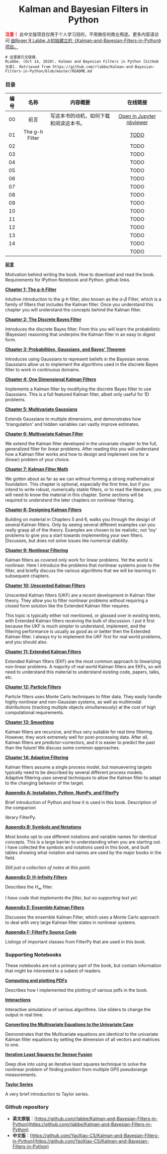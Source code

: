 <center><h1>Kalman and Bayesian Filters in Python</h1></center>

<p>
    <strong style="color: red;">注意！</strong> 此中文版项目仅用于个人学习目的，不用做任何商业用途。更多内容请访问 
    <a href="https://github.com/rlabbe/Kalman-and-Bayesian-Filters-in-Python" target="_blank">由Roger R Labbe Jr初始建立的《Kalman-and-Bayesian-Filters-in-Python》项目。</a>
</p>

```shell
# 这里是引文链接.
RLabbe. (Oct 14, 2020). Kalman and Bayesian Filters in Python [GitHub仓库]. Retrieved from https://github.com/rlabbe/Kalman-and-Bayesian-Filters-in-Python/blob/master/README.md
```

### 目录

| 编号 |      名称      | 内容概要                               |                                                                          在线链接                                                                          |
| :--: | :------------: | -------------------------------------- | :---------------------------------------------------------------------------------------------------------------------------------------------------------: |
|  00  |      前言      | 写这本书的动机，如何下载和阅读这本书。 | [Open in Jupyter nbviewer](https://nbviewer.jupyter.org/urls/raw.githubusercontent.com/YaoXiao-CS/Kalman-and-Bayesian-Filters-in-Python/main/00-Preface.ipynb) |
|  01  | The g-h Filter |                                        |                                                                            [TODO]()                                                                            |
|  02  |                |                                        |                                                                            TODO                                                                            |
|  03  |                |                                        |                                                                            TODO                                                                            |
|  04  |                |                                        |                                                                            TODO                                                                            |
|  05  |                |                                        |                                                                            TODO                                                                            |
|  06  |                |                                        |                                                                            TODO                                                                            |
|  07  |                |                                        |                                                                            TODO                                                                            |
|  08  |                |                                        |                                                                            TODO                                                                            |
|  09  |                |                                        |                                                                            TODO                                                                            |
|  10  |                |                                        |                                                                            TODO                                                                            |
|  11  |                |                                        |                                                                            TODO                                                                            |
|  12  |                |                                        |                                                                            TODO                                                                            |
|  13  |                |                                        |                                                                            TODO                                                                            |
|  14  |                |                                        |                                                                            TODO                                                                            |
|      |                |                                        |                                                                            TODO                                                                            |

[**前言**](./00-Preface.ipynb)

Motivation behind writing the book. How to download and read the book. Requirements for IPython Notebook and Python. github links.

[**Chapter 1: The g-h Filter**](./01-g-h-filter.ipynb)

Intuitive introduction to the g-h filter, also known as the $\alpha$-$\beta$ Filter, which is a family of filters that includes the Kalman filter. Once you understand this chapter you will understand the concepts behind the Kalman filter.

[**Chapter 2: The Discrete Bayes Filter**](./02-Discrete-Bayes.ipynb)

Introduces the discrete Bayes filter. From this you will learn the probabilistic (Bayesian) reasoning that underpins the Kalman filter in an easy to digest form.

[**Chapter 3: Probabilities, Gaussians, and Bayes' Theorem**](./03-Gaussians.ipynb)

Introduces using Gaussians to represent beliefs in the Bayesian sense. Gaussians allow us to implement the algorithms used in the discrete Bayes filter to work in continuous domains.

[**Chapter 4: One Dimensional Kalman Filters**](./04-One-Dimensional-Kalman-Filters.ipynb)

Implements a Kalman filter by modifying the discrete Bayes filter to use Gaussians. This is a full featured Kalman filter, albeit only useful for 1D problems.

[**Chapter 5: Multivariate Gaussians**](./05-Multivariate-Gaussians.ipynb)

Extends Gaussians to multiple dimensions, and demonstrates how 'triangulation' and hidden variables can vastly improve estimates.

[**Chapter 6: Multivariate Kalman Filter**](./06-Multivariate-Kalman-Filters.ipynb)

We extend the Kalman filter developed in the univariate chapter to the full, generalized filter for linear problems. After reading this you will understand how a Kalman filter works and how to design and implement one for a (linear) problem of your choice.

[**Chapter 7: Kalman Filter Math**](./07-Kalman-Filter-Math.ipynb)

We gotten about as far as we can without forming a strong mathematical foundation. This chapter is optional, especially the first time, but if you intend to write robust, numerically stable filters, or to read the literature, you will need to know the material in this chapter. Some sections will be required to understand the later chapters on nonlinear filtering.

[**Chapter 8: Designing Kalman Filters**](./08-Designing-Kalman-Filters.ipynb)

Building on material in Chapters 5 and 6, walks you through the design of several Kalman filters. Only by seeing several different examples can you really grasp all of the theory. Examples are chosen to be realistic, not 'toy' problems to give you a start towards implementing your own filters. Discusses, but does not solve issues like numerical stability.

[**Chapter 9: Nonlinear Filtering**](./09-Nonlinear-Filtering.ipynb)

Kalman filters as covered only work for linear problems. Yet the world is nonlinear. Here I introduce the problems that nonlinear systems pose to the filter, and briefly discuss the various algorithms that we will be learning in subsequent chapters.

[**Chapter 10: Unscented Kalman Filters**](./10-Unscented-Kalman-Filter.ipynb)

Unscented Kalman filters (UKF) are a recent development in Kalman filter theory. They allow you to filter nonlinear problems without requiring a closed form solution like the Extended Kalman filter requires.

This topic is typically either not mentioned, or glossed over in existing texts, with Extended Kalman filters receiving the bulk of discussion. I put it first because the UKF is much simpler to understand, implement, and the filtering performance is usually as good as or better then the Extended Kalman filter. I always try to implement the UKF first for real world problems, and you should also.

[**Chapter 11: Extended Kalman Filters**](./11-Extended-Kalman-Filters.ipynb)

Extended Kalman filters (EKF) are the most common approach to linearizing non-linear problems. A majority of real world Kalman filters are EKFs, so will need to understand this material to understand existing code, papers, talks, etc.

[**Chapter 12: Particle Filters**](./12-Particle-Filters.ipynb)

Particle filters uses Monte Carlo techniques to filter data. They easily handle highly nonlinear and non-Gaussian systems, as well as multimodal distributions (tracking multiple objects simultaneously) at the cost of high computational requirements.

[**Chapter 13: Smoothing**](./13-Smoothing.ipynb)

Kalman filters are recursive, and thus very suitable for real time filtering. However, they work extremely well for post-processing data. After all, Kalman filters are predictor-correctors, and it is easier to predict the past than the future! We discuss some common approaches.

[**Chapter 14: Adaptive Filtering**](./14-Adaptive-Filtering.ipynb)

Kalman filters assume a single process model, but manuevering targets typically need to be described by several different process models. Adaptive filtering uses several techniques to allow the Kalman filter to adapt to the changing behavior of the target.

[**Appendix A: Installation, Python, NumPy, and FilterPy**](./Appendix-A-Installation.ipynb)

Brief introduction of Python and how it is used in this book. Description of the companion

library FilterPy.

[**Appendix B: Symbols and Notations**](./Appendix-B-Symbols-and-Notations.ipynb)

Most books opt to use different notations and variable names for identical concepts. This is a large barrier to understanding when you are starting out. I have collected the symbols and notations used in this book, and built tables showing what notation and names are used by the major books in the field.

*Still just a collection of notes at this point.*

[**Appendix D: H-Infinity Filters**](./Appendix-D-HInfinity-Filters.ipynb)

Describes the $H_\infty$ filter.

*I have code that implements the filter, but no supporting text yet.*

[**Appendix E: Ensemble Kalman Filters**](./Appendix-E-Ensemble-Kalman-Filters.ipynb)

Discusses the ensemble Kalman Filter, which uses a Monte Carlo approach to deal with very large Kalman filter states in nonlinear systems.

[**Appendix F: FilterPy Source Code**](./Appendix-F-Filterpy-Code.ipynb)

Listings of important classes from FilterPy that are used in this book.

### Supporting Notebooks

These notebooks are not a primary part of the book, but contain information that might be interested to a subest of readers.

[**Computing and plotting PDFs**](./Supporting_Notebooks/Computing_and_plotting_PDFs.ipynb)

Describes how I implemented the plotting of various pdfs in the book.

[**Interactions**](./Supporting_Notebooks/Interactions.ipynb)

Interactive simulations of various algorithms. Use sliders to change the output in real time.

[**Converting the Multivariate Equations to the Univariate Case**](./Supporting_Notebooks/Converting-Multivariate-Equations-to-Univariate.ipynb)

Demonstrates that the Multivariate equations are identical to the univariate Kalman filter equations by setting the dimension of all vectors and matrices to one.

[**Iterative Least Squares for Sensor Fusion**](./Supporting_Notebooks/Iterative-Least-Squares-for-Sensor-Fusion.ipynb)

Deep dive into using an iterative least squares technique to solve the nonlinear problem of finding position from multiple GPS pseudorange measurements.

[**Taylor Series**](./Supporting_Notebooks/Taylor-Series.ipynb)

A very brief introduction to Taylor series.

### Github repository

- **英文原版**：[https://github.com/rlabbe/Kalman-and-Bayesian-Filters-in-Python](https://github.com/rlabbe/Kalman-and-Bayesian-Filters-in-Python)
- **中文版**：[https://github.com/YaoXiao-CS/Kalman-and-Bayesian-Filters-in-Python](https://github.com/YaoXiao-CS/Kalman-and-Bayesian-Filters-in-Python)
